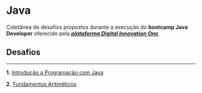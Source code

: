 # **Java**

Coletânea de desafios propostos durante a execução do __bootcamp Java Developer__ oferecido pela [___plataforma Digital Innovation One___](https://www.dio.me/).

## Desafios
------------
__1.__ [Introdução a Programação com Java]() 

__2.__ [Fundamentos Aritméticos]() 
